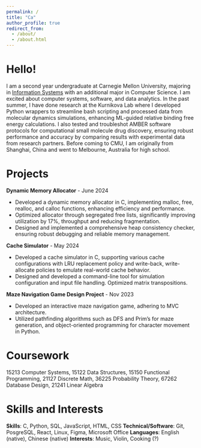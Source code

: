 ```yaml
---
permalink: /
title: "Ca"
author_profile: true
redirect_from: 
  - /about/
  - /about.html
---
```


Hello!
======
I am a second year undergraduate at Carnegie Mellon University, majoring in [Information Systems](https://www.cmu.edu/information-systems/) with an additional major in Computer Science. I am excited about computer systems, software, and data analytics. In the past summer, I have done research at the Kurnikova Lab where I developed Python wrappers to streamline bash scripting and processed data from molecular dynamics simulations, enhancing ML-guided relative binding free energy calculations. I also tested and troubleshot AMBER software protocols for computational small molecule drug discovery, ensuring robust performance and accuracy by comparing results with experimental data from research partners. Before coming to CMU, I am originally from Shanghai, China and went to Melbourne, Australia for high school.

Projects
======
**Dynamic Memory Allocator** - June 2024
* Developed a dynamic memory allocator in C, implementing malloc, free, realloc, and calloc functions, enhancing efficiency and performance.
* Optimized allocator through segregated free lists, significantly improving utilization by 17%, throughput and reducing fragmentation.
* Designed and implemented a comprehensive heap consistency checker, ensuring robust debugging and reliable memory management.

**Cache Simulator** - May 2024
* Developed a cache simulator in C, supporting various cache configurations with LRU replacement policy and write-back, write-allocate policies to emulate real-world cache behavior.
* Designed and developed a command-line tool for simulation configuration and input file handling. Optimized matrix transpositions.

**Maze Navigation Game Design Project** - Nov 2023
* Developed an interactive maze navigation game, adhering to MVC architecture.
* Utilized pathfinding algorithms such as DFS and Prim’s for maze generation, and object-oriented programming for character movement in Python.

Coursework
======
15213 Computer Systems, 15122 Data Structures, 15150 Functional Programming, 21127 Discrete Math, 36225 Probability Theory, 67262 Database Design, 21241 Linear Algebra

Skills and Interests
======
**Skills**: C, Python, SQL, JavaScript, HTML, CSS
**Technical/Software**: Git, PosgreSQL, React, Linux, Figma, Microsoft Office
**Languages**: English (native), Chinese (native)
**Interests**: Music, Violin, Cooking (?)
